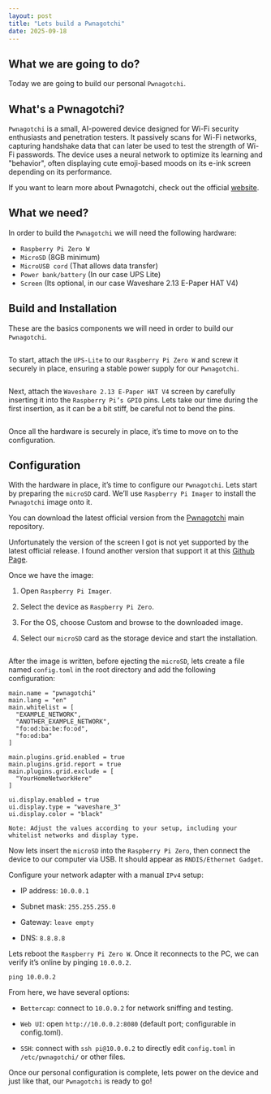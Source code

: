 ```yaml
---
layout: post
title: "Lets build a Pwnagotchi"
date: 2025-09-18
---
```


## What we are going to do?
Today we are going to build our personal `Pwnagotchi`.

## What's a Pwnagotchi?

`Pwnagotchi` is a small, AI-powered device designed for Wi-Fi security enthusiasts and penetration testers. It passively scans for Wi-Fi networks, capturing handshake data that can later be used to test the strength of Wi-Fi passwords. The device uses a neural network to optimize its learning and "behavior", often displaying cute emoji-based moods on its e-ink screen depending on its performance.

If you want to learn more about Pwnagotchi, check out the official [website](https://github.com/evilsocket/pwnagotchi/releases).


## What we need?

In order to build the `Pwnagotchi` we will need the following hardware:

- `Raspberry Pi Zero W`
- `MicroSD` (8GB minimum)
- `MicroUSB cord` (That allows data transfer)
- `Power bank/battery` (In our case UPS Lite)
- `Screen` (Its optional, in our case Waveshare 2.13 E-Paper HAT V4)

## Build and Installation

These are the basics components we will need in order to build our `Pwnagotchi`.

<img src="/images/pwnagotchi/1.jpg" alt=""/>

To start, attach the `UPS-Lite` to our `Raspberry Pi Zero W` and screw it securely in place, ensuring a stable power supply for our `Pwnagotchi`.

<img src="/images/pwnagotchi/2.jpg" alt=""/>

Next, attach the `Waveshare 2.13 E-Paper HAT V4` screen by carefully inserting it into the `Raspberry Pi’s GPIO` pins. Lets take our time during the first insertion, as it can be a bit stiff, be careful not to bend the pins.

<img src="/images/pwnagotchi/3.jpg" alt=""/>

Once all the hardware is securely in place, it’s time to move on to the configuration.

## Configuration

With the hardware in place, it’s time to configure our `Pwnagotchi`. Lets start by preparing the `microSD` card. We’ll use `Raspberry Pi Imager` to install the `Pwnagotchi` image onto it.

You can download the latest official version from the [Pwnagotchi](https://github.com/evilsocket/pwnagotchi/releases) main repository.

Unfortunately the version of the screen I got is not yet supported by the latest official release. I found another version that support it at this [Github Page](https://github.com/DrSchottky/pwnagotchi/releases).

Once we have the image:

1. Open `Raspberry Pi Imager`.

2. Select the device as `Raspberry Pi Zero`.

3. For the OS, choose Custom and browse to the downloaded image.

4. Select our `microSD` card as the storage device and start the installation.

<img src="/images/pwnagotchi/4.jpg" alt=""/>

After the image is written, before ejecting the `microSD`, lets create a file named `config.toml` in the root directory and add the following configuration:

```
main.name = "pwnagotchi"
main.lang = "en"
main.whitelist = [
  "EXAMPLE_NETWORK",
  "ANOTHER_EXAMPLE_NETWORK",
  "fo:od:ba:be:fo:od",
  "fo:od:ba"
]

main.plugins.grid.enabled = true
main.plugins.grid.report = true
main.plugins.grid.exclude = [
  "YourHomeNetworkHere"
]

ui.display.enabled = true
ui.display.type = "waveshare_3"
ui.display.color = "black"
```

`Note: Adjust the values according to your setup, including your whitelist networks and display type.`

Now lets insert the `microSD` into the `Raspberry Pi Zero`, then connect the device to our computer via USB. It should appear as `RNDIS/Ethernet Gadget`.

Configure your network adapter with a manual `IPv4` setup:

- IP address: `10.0.0.1`

- Subnet mask: `255.255.255.0`

- Gateway: `leave empty`

- DNS: `8.8.8.8`

Lets reboot the `Raspberry Pi Zero W`. Once it reconnects to the PC, we can verify it’s online by pinging `10.0.0.2`.

`ping 10.0.0.2`

From here, we have several options:

- `Bettercap`: connect to `10.0.0.2` for network sniffing and testing.

- `Web UI`: open `http://10.0.0.2:8080` (default port; configurable in config.toml).

- `SSH`: connect with `ssh pi@10.0.0.2` to directly edit `config.toml` in `/etc/pwnagotchi/` or other files.

Once our personal configuration is complete, lets power on the device and just like that, our `Pwnagotchi` is ready to go!

<img src="/images/pwnagotchi/5.jpg" alt=""/>

